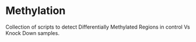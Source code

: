 # Methylation
Collection of scripts to detect Differentially Methylated Regions in control Vs Knock Down samples.
